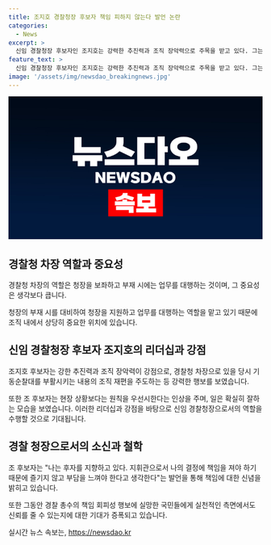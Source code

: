 ```yaml
---
title: 조지호 경찰청장 후보자 책임 피하지 않는다 발언 논란
categories:
  - News
excerpt: >
  신임 경찰청장 후보자인 조지호는 강력한 추진력과 조직 장악력으로 주목을 받고 있다. 그는 직원들의 보고를 철저히 검증하며, 강한 의견과 소신을 갖고 있었던 차장 시절을 보였다. 조 후보자가 청장으로 선출되면, 치안 정책을 활발히 추진할 것으로 기대되지만, 수사·기소 분리 등 현 정부 기조와는 어떻게 맞아떨어지는지에 대한 관심이 존재한다. 또한, 조 후보자의 소신과 철학을 통해 책임을 회피하지 않는 지휘관으로서의 모습을 기대하는데, 이는 그의 인사청문회에서 관심을 모으는 부분 중 하나이다.
feature_text: >
  신임 경찰청장 후보자인 조지호는 강력한 추진력과 조직 장악력으로 주목을 받고 있다. 그는 직원들의 보고를 철저히 검증하며, 강한 의견과 소신을 갖고 있었던 차장 시절을 보였다. 조 후보자가 청장으로 선출되면, 치안 정책을 활발히 추진할 것으로 기대되지만, 수사·기소 분리 등 현 정부 기조와는 어떻게 맞아떨어지는지에 대한 관심이 존재한다. 또한, 조 후보자의 소신과 철학을 통해 책임을 회피하지 않는 지휘관으로서의 모습을 기대하는데, 이는 그의 인사청문회에서 관심을 모으는 부분 중 하나이다.
image: '/assets/img/newsdao_breakingnews.jpg'
---
```


<p><img src="/assets/img/newsdao_breakingnews.jpg" alt="bookingtag 속보" /></p>

<h2 data-ke-size="size26">경찰청 차장 역할과 중요성</h2>

<p data-ke-size="size16">경찰청 차장의 역할은 청장을 보좌하고 부재 시에는 업무를 대행하는 것이며, 그 중요성은 생각보다 큽니다.</p>

<p data-ke-size="size16">청장의 부재 시를 대비하여 청장을 지원하고 업무를 대행하는 역할을 맡고 있기 때문에 조직 내에서 상당히 중요한 위치에 있습니다.</p>

<h2 data-ke-size="size26">신임 경찰청장 후보자 조지호의 리더십과 강점</h2>

<p data-ke-size="size16">조지호 후보자는 강한 추진력과 조직 장악력이 강점으로, 경찰청 차장으로 있을 당시 기동순찰대를 부활시키는 내용의 조직 재편을 주도하는 등 강력한 행보를 보였습니다.</p>

<p data-ke-size="size16">또한 조 후보자는 현장 상황보다는 원칙을 우선시한다는 인상을 주며, 일은 확실히 잘하는 모습을 보였습니다. 이러한 리더십과 강점을 바탕으로 신임 경찰청장으로서의 역할을 수행할 것으로 기대됩니다.</p>

<h2 data-ke-size="size26">경찰 청장으로서의 소신과 철학</h2>

<p data-ke-size="size16">조 후보자는 "나는 후자를 지향하고 있다. 지휘관으로서 나의 결정에 책임을 져야 하기 때문에 즐기지 않고 부담을 느껴야 한다고 생각한다"는 발언을 통해 책임에 대한 신념을 밝히고 있습니다.</p>

<p data-ke-size="size16">또한 그동안 경찰 총수의 책임 회피성 행보에 실망한 국민들에게 실천적인 측면에서도 신뢰를 줄 수 있는지에 대한 기대가 증폭되고 있습니다.</p>
실시간 뉴스 속보는, <a href="https://newsdao.kr" rel="dofollow">https://newsdao.kr</a>


